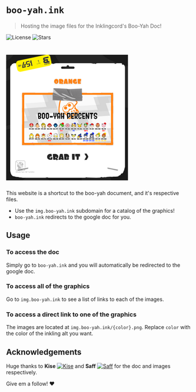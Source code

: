 # `boo-yah.ink`
> Hosting the image files for the Inklingcord's Boo-Yah Doc!

![License][license-shield]
![Stars][stars-shield]
# ![Banner](banner.png)

This website is a shortcut to the boo-yah document, and it's respective files.
- Use the `img.boo-yah.ink` subdomain for a catalog of the graphics!
- `boo-yah.ink` redirects to the google doc for you.

## Usage
### To access the doc
Simply go to `boo-yah.ink` and you will automatically be redirected to the google doc.

### To access all of the graphics
Go to `img.boo-yah.ink` to see a list of links to each of the images.

### To access a direct link to one of the graphics
The images are located at `img.boo-yah.ink/{color}.png`. Replace `color` with the color of the inkling alt you want.

## Acknowledgements

Huge thanks to **Kise** [![Kise][kise-shield]](https://twitter.com/KiseSeryuu_AOA/) and **Saff** [![Saff][saff-shield]](https://twitter.com/Big_Saffron/) for the doc and images respectively.

Give em a follow! :heart:

<!-- markdown links & imgs -->
[stars-shield]: https://img.shields.io/github/stars/LeptoFlare/boo-yah.ink.svg?style=social
[license-shield]: https://img.shields.io/github/license/LeptoFlare/boo-yah.ink.svg?style=flat
[kise-shield]: https://img.shields.io/twitter/follow/KiseSeryuu_AOA?style=social
[saff-shield]: https://img.shields.io/twitter/follow/Big_Saffron?style=social
